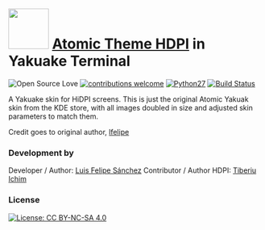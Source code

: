 # <a href="https://www.lfsystems.xyz"><img src="https://cdn.rawgit.com/lfelipe1501/Atomic-Yakuake/537e149c/logo.svg" width="80" height="80"></a> <a href="https://store.kde.org/p/1153663/">Atomic Theme HDPI</a> in Yakuake Terminal

![Open Source Love](https://badges.frapsoft.com/os/v1/open-source.svg?v=103)
[![contributions welcome](https://img.shields.io/badge/contributions-welcome-brightgreen.svg?style=flat)](https://github.com/tiberiuichim/atomic-hidpi/issues)
[![Python27](https://img.shields.io/badge/python-2.7-blue.svg)](convert.py)
[![Build Status](https://img.shields.io/travis/rust-lang/rust/master.svg)](https://github.com/tiberiuichim/atomic-hidpi/commits)

A Yakuake skin for HiDPI screens. This is just the original Atomic Yakuak skin from the KDE store, with all images doubled in size and adjusted skin parameters to match them.

Credit goes to original author, [lfelipe](https://github.com/lfelipe1501)

### Development by

Developer / Author: [Luis Felipe Sánchez](https://github.com/lfelipe1501)
Contributor / Author HDPI: [Tiberiu Ichim](https://github.com/tiberiuichim)

### License
[![License: CC BY-NC-SA 4.0](https://img.shields.io/badge/License-CC%20BY--NC--SA%204.0-lightgrey.svg)](https://creativecommons.org/licenses/by-nc-sa/4.0/)
